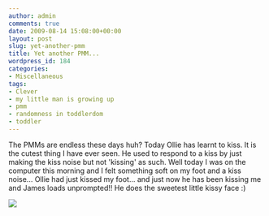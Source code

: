 ```yaml
---
author: admin
comments: true
date: 2009-08-14 15:08:00+00:00
layout: post
slug: yet-another-pmm
title: Yet another PMM...
wordpress_id: 184
categories:
- Miscellaneous
tags:
- Clever
- my little man is growing up
- pmm
- randomness in toddlerdom
- toddler
---
```


The PMMs are endless these days huh?  Today Ollie has learnt to kiss.  It is the cutest thing I have ever seen.  He used to respond to a kiss by just making the kiss noise but not 'kissing' as such.  Well today I was on the computer this morning and I felt something soft on my foot and a kiss noise... Ollie had just kissed my foot... and just now he has been kissing me and James loads unprompted!!  He does the sweetest little kissy face :)

![](https://blogger.googleusercontent.com/tracker/251139911615938991-1255561561626472130?l=www.outmumbered.com)
